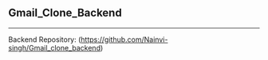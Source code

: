 ## **Gmail_Clone_Backend**
---
Backend Repository: (https://github.com/Nainvi-singh/Gmail_clone_backend)
